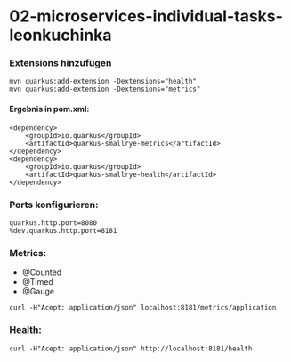 # 02-microservices-individual-tasks-leonkuchinka
### Extensions hinzufügen
```
mvn quarkus:add-extension -Dextensions="health"
mvn quarkus:add-extension -Dextensions="metrics"
```
#### Ergebnis in pom.xml:
```
<dependency>
    <groupId>io.quarkus</groupId>
    <artifactId>quarkus-smallrye-metrics</artifactId>
</dependency>
<dependency>
    <groupId>io.quarkus</groupId>
    <artifactId>quarkus-smallrye-health</artifactId>
</dependency>
```

### Ports konfigurieren:
```
quarkus.http.port=8080
%dev.quarkus.http.port=8181
```

### Metrics:
 - @Counted
 - @Timed
 - @Gauge

```
curl -H"Acept: application/json" localhost:8181/metrics/application
```

### Health:
```
curl -H"Acept: application/json" http://localhost:8181/health
```